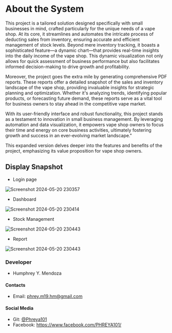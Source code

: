 
# About the System

This project is a tailored solution designed specifically with small businesses in mind, crafted particularly for the unique needs of a vape shop. At its core, it streamlines and automates the intricate process of deducting sales from inventory, ensuring accurate and efficient management of stock levels. Beyond mere inventory tracking, it boasts a sophisticated feature—a dynamic chart—that provides real-time insights into the daily income of the vape shop. This dynamic visualization not only allows for quick assessment of business performance but also facilitates informed decision-making to drive growth and profitability.

Moreover, the project goes the extra mile by generating comprehensive PDF reports. These reports offer a detailed snapshot of the sales and inventory landscape of the vape shop, providing invaluable insights for strategic planning and optimization. Whether it's analyzing trends, identifying popular products, or forecasting future demand, these reports serve as a vital tool for business owners to stay ahead in the competitive vape market.

With its user-friendly interface and robust functionality, this project stands as a testament to innovation in small business management. By leveraging automation and data visualization, it empowers vape shop owners to focus their time and energy on core business activities, ultimately fostering growth and success in an ever-evolving market landscape."

This expanded version delves deeper into the features and benefits of the project, emphasizing its value proposition for vape shop owners.

##  Display Snapshot

- Login page
  
![Screenshot 2024-05-20 230357](https://github.com/Phreya101/Inventory_Management_System-Vape_Republic/assets/101626641/41f6da4c-07c8-4562-8b1d-20341c60d937)

- Dashboard
  
![Screenshot 2024-05-20 230414](https://github.com/Phreya101/Inventory_Management_System-Vape_Republic/assets/101626641/8ed90549-4f46-419a-9114-5bbce7e520ee)

-  Stock Management
  
![Screenshot 2024-05-20 230443](https://github.com/Phreya101/Inventory_Management_System-Vape_Republic/assets/101626641/300ca8c3-a51c-43c9-8b2d-d5a8d5a979ba)

- Report
  
![Screenshot 2024-05-20 230443](https://github.com/Phreya101/Inventory_Management_System-Vape_Republic/assets/101626641/eaa8a994-38a5-433c-a5e8-0804c573d0b6)


###  Developer
- Humphrey Y. Mendoza

#### Contacts
- Email: phrey.m19.hm@gmail.com

#### Social Media
- Git: [@Phreya101](https://www.github.com/Phreya101)
- Facebook: https://www.facebook.com/PHREYA101/


